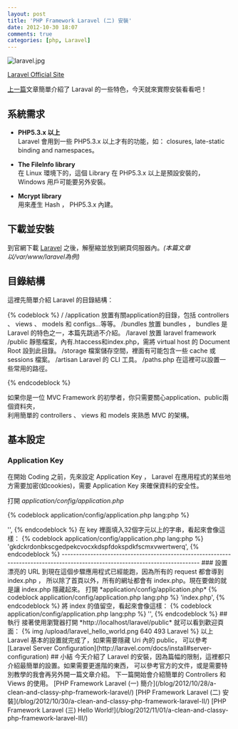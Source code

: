 ```yaml
---
layout: post
title: 'PHP Framework Laravel (二) 安裝'
date: 2012-10-30 18:07
comments: true
categories: [php, Laravel]
---
```


![laravel.jpg](http://user-image.logdown.io/user/7/blog/530/post/924/QzVqHLaXQgiwCxqN7qyY_laravel.jpg)


[Laravel Official Site](http://laravel.com/)

[上一篇](/blog/2012/10/28/a-clean-and-classy-php-framework-laravel/)文章簡單介紹了 Laraval 的一些特色，今天就來實際安裝看看吧！

<!--more-->



## 系統需求

-  **PHP5.3.x 以上**   
Laravel 會用到一些 PHP5.3.x 以上才有的功能，如： closures, late-static binding and namespaces。  

-  **The FileInfo library**   
在 Linux 環境下的，這個 Library 在 PHP5.3.x 以上是預設安裝的， Windows 用戶可能要另外安裝。  

-  **Mcrypt library**  
用來產生 Hash ， PHP5.3.x 內建。  


## 下載並安裝

到官網下載 [Laravel](http://laravel.com/) 之後，解壓縮並放到網頁伺服器內。*(本篇文章以/var/www/laravel為例)*


## 目錄結構

這裡先簡單介紹 Laravel 的目錄結構：

{% codeblock %}
/ 
/application  放置有關application的目錄，包括 controllers 、 views 、 models 和 configs...等等。
/bundles  放置 bundles ， bundles 是 Laravel 的特色之一，本篇先跳過不介紹。
/laravel  放置 laravel framework
/public  靜態檔案，內有.htaccess和index.php，需將 virtual host 的 Document Root 設到此目錄。
/storage  檔案儲存空間，裡面有可能包含一些 cache 或 sessions 檔案。
/artisan  Laravel 的 CLI 工具。
/paths.php  在這裡可以設置一些常用的路徑。

{% endcodeblock %}

如果你是一位 MVC Framework 的初學者，你只需要關心application、public兩個資料夾，  
利用簡單的 controllers 、 views 和 models 來熟悉 MVC 的架構。


## 基本設定


### Application Key

在開始 Coding 之前，先來設定 Application Key ， Laravel 在應用程式的某些地方需要加密(如cookies)，需要 Application Key 來確保資料的安全性。

打開 *application/config/application.php*

{% codeblock application/config/application.php lang:php %}
<?
/*
|--------------------------------------------------------------------------
| Application Key
|--------------------------------------------------------------------------
|
| This key is used by the encryption and cookie classes to generate secure
| encrypted strings and hashes. It is extremely important that this key
| remain secret and should not be shared with anyone. Make it about 32
| characters of random gibberish.
|
*/
'key' => '',

{% endcodeblock %}


在 key 裡面填入32個字元以上的字串，看起來會像這樣：

{% codeblock application/config/application.php lang:php %}
<?
/*
|--------------------------------------------------------------------------
| Application Key
|--------------------------------------------------------------------------
|
| This key is used by the encryption and cookie classes to generate secure
| encrypted strings and hashes. It is extremely important that this key
| remain secret and should not be shared with anyone. Make it about 32
| characters of random gibberish.
|
*/
'key' => 'gkdckrdonbkscgedpekcvocxkdspfdokspdkfscmxvwertwerq',

{% endcodeblock %}

------------------------------------------------------------------------------------------------------------------------------



### 設置漂亮的 URL

到現在這個步驟應用程式已經能跑，因為所有的 request 都會導到 index.php ，
所以除了首頁以外，所有的網址都會有 index.php。現在要做的就是讓 index.php 隱藏起來。




打開 *application/config/application.php*


{% codeblock application/config/application.php lang:php %}
<?
/*
|--------------------------------------------------------------------------
| Application Index
|--------------------------------------------------------------------------
|
| If you are including the "index.php" in your URLs, you can ignore this.
| However, if you are using mod_rewrite to get cleaner URLs, just set
| this option to an empty string and we'll take care of the rest.
|
*/
'index' => 'index.php',
{% endcodeblock %}

將 index 的值留空，看起來會像這樣：

{% codeblock application/config/application.php lang:php %}
<?
/*
|--------------------------------------------------------------------------
| Application Index
|--------------------------------------------------------------------------
|
| If you are including the "index.php" in your URLs, you can ignore this.
| However, if you are using mod_rewrite to get cleaner URLs, just set
| this option to an empty string and we'll take care of the rest.
|
*/
'index' => '',
{% endcodeblock %}




## 執行

接著使用瀏覽器打開 *http://localhost/laravel/public* 就可以看到歡迎頁面：

{% img /upload/laravel_hello_world.png 640 493 Laravel %}

以上 Laravel 基本的設置就完成了，如果需要隱藏 Uri 內的 public，  
可以參考 [Laravel Server Configuration](http://laravel.com/docs/install#server-configuration)


## 小結

今天介紹了 Laravel 的安裝，因為篇幅的限制，這裡都只介紹最簡單的設置。如果需要更進階的東西，
可以參考官方的文件，或是需要特別教學的我會再另外開一篇文章介紹。

下一篇開始會介紹簡單的 Controllers 和 Views 的使用。

   
   
[PHP Framework Laravel (一) 簡介](/blog/2012/10/28/a-clean-and-classy-php-framework-laravel/)  
[PHP Framework Laravel (二) 安裝](/blog/2012/10/30/a-clean-and-classy-php-framework-laravel-II/)  
[PHP Framework Laravel (三) Hello World!](/blog/2012/11/01/a-clean-and-classy-php-framework-laravel-III/)  
   
   





















